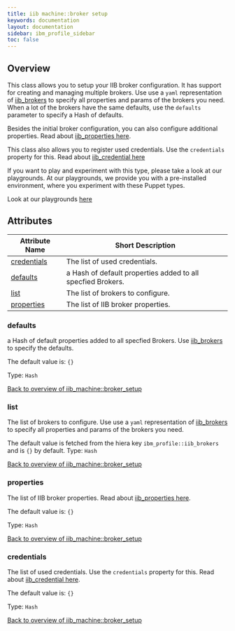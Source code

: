 ```yaml
---
title: iib machine::broker setup
keywords: documentation
layout: documentation
sidebar: ibm_profile_sidebar
toc: false
---
```

## Overview

This class allows you to setup your IIB broker configuration. It has support for creating and managing multiple brokers. Use use a `yaml` representation of [iib_brokers](/docs/iib_config/iib_broker.html) to specify all properties and params of the brokers you need. When a lot of the brokers have the same defaults, use the `defaults` parameter to specify a Hash of defaults.

Besides the initial broker configuration, you can also configure additional properties. Read about [iib_properties here](/docs/iib_config/iib_property.html).

This class also allows you to register used credentials. Use the `credentials` property for this. Read about [iib_credential here](/docs/iib_config/iib_credential.html)




If you want to play and experiment with this type, please take a look at our playgrounds. At our playgrounds, 
we provide you with a pre-installed environment, where you experiment with these Puppet types.

Look at our playgrounds [here](/playgrounds#mq)

## Attributes



Attribute Name                                        | Short Description                                           |
----------------------------------------------------- | ----------------------------------------------------------- |
[credentials](#iib_machine::broker_setup_credentials) | The list of used credentials.                               |
[defaults](#iib_machine::broker_setup_defaults)       | a Hash of default properties added to all specfied Brokers. |
[list](#iib_machine::broker_setup_list)               | The list of brokers to configure.                           |
[properties](#iib_machine::broker_setup_properties)   | The list of IIB broker properties.                          |




### defaults<a name='iib_machine::broker_setup_defaults'>

a Hash of default properties added to all specfied Brokers. Use [iib_brokers](/docs/iib_config/iib_broker.html) to specify the defaults.

The default value is: `{}`

Type: `Hash`


[Back to overview of iib_machine::broker_setup](#attributes)

### list<a name='iib_machine::broker_setup_list'>

The list of brokers to configure. Use use a `yaml` representation of [iib_brokers](/docs/iib_config/iib_broker.html) to specify all properties and params of the brokers you need. 

The default value is fetched from the hiera key `ibm_profile::iib_brokers` and is `{}` by default.
Type: `Hash`


[Back to overview of iib_machine::broker_setup](#attributes)

### properties<a name='iib_machine::broker_setup_properties'>

The list of IIB broker properties. Read about [iib_properties here](/docs/iib_config/iib_property.html). 

The default value is: `{}`

Type: `Hash`


[Back to overview of iib_machine::broker_setup](#attributes)

### credentials<a name='iib_machine::broker_setup_credentials'>

The list of used credentials. Use the `credentials` property for this. Read about [iib_credential here](/docs/iib_config/iib_credential.html). 

The default value is: `{}`


Type: `Hash`


[Back to overview of iib_machine::broker_setup](#attributes)
